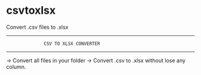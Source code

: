 # csvtoxlsx
Convert .csv files to .xlsx
_______________________________________________________ 
                  CSV TO XLSX CONVERTER
-------------------------------------------------------
-> Convert all files in your folder
-> Convert .csv to .xlsx without lose any column.
